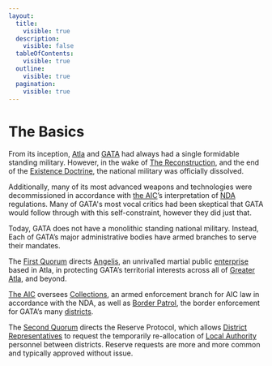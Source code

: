 ```yaml
---
layout:
  title:
    visible: true
  description:
    visible: false
  tableOfContents:
    visible: true
  outline:
    visible: true
  pagination:
    visible: true
---
```


# The Basics

From its inception, [Atla](../key-locations/atla.md) and [GATA](../) had always had a single formidable standing military. However, in the wake of [The Reconstruction](../../../overview/history/the-reconstruction.md), and the end of the [Existence Doctrine](existence-doctrine.md), the national military was officially dissolved.

Additionally, many of its most advanced weapons and technologies were decommissioned in accordance with [the AIC](../institutions/atlan-information-control-aic.md)’s interpretation of [NDA](../politics/new-dawn-accords.md) regulations. Many of GATA's most vocal critics had been skeptical that GATA would follow through with this self-constraint, however they did just that.

Today, GATA does not have a monolithic standing national military. Instead, Each of GATA’s major administrative bodies have armed branches to serve their mandates.

The [First Quorum](../politics/governance.md#the-first-quorum) directs [Angelis](angelis.md), an unrivalled martial public [enterprise](../enterprise/) based in Atla, in protecting GATA’s territorial interests across all of [Greater Atla](../politics/greater-atla.md), and beyond.

[The AIC](../institutions/atlan-information-control-aic.md) oversees [Collections](../law-and-order/collections.md), an armed enforcement branch for AIC law in accordance with the NDA, as well as [Border Patrol](../law-and-order/border-patrol.md), the border enforcement for GATA’s many [districts](../politics/districts.md).

The [Second Quorum](../politics/governance.md#the-second-quorum) directs the Reserve Protocol, which allows [District Representatives](../politics/governance.md#district-representative) to request the temporarily re-allocation of [Local Authority](../law-and-order/local-authority.md) personnel between districts. Reserve requests are more and more common and typically approved without issue.
